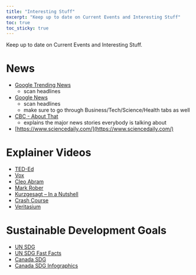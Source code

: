 ```yaml
---
title: "Interesting Stuff"
excerpt: "Keep up to date on Current Events and Interesting Stuff"
toc: true
toc_sticky: true
---
```


Keep up to date on Current Events and Interesting Stuff.

# News
- [Google Trending News](https://trends.google.com/trends/trendingsearches/daily?geo=CA&hl=en-US)
    - scan headlines
- [Google News](https://news.google.com/home?hl=en-CA&gl=CA&ceid=CA:en)
    - scan headlines
    - make sure to go through Business/Tech/Science/Health tabs as well
- [CBC - About That](https://www.youtube.com/playlist?list=PLeyJPHbRnGaZeajS8uAtr8cyc19TYBZZ9)
    - explains the major news stories everybody is talking about 
- [https://www.sciencedaily.com/](https://www.sciencedaily.com/)

# Explainer Videos
- [TED-Ed](https://www.youtube.com/teded)
- [Vox](https://www.youtube.com/@Vox)
- [Cleo Abram](https://www.youtube.com/@CleoAbram)
- [Mark Rober](https://www.youtube.com/c/MarkRober/)
- [Kurzgesagt – In a Nutshell](https://www.youtube.com/c/inanutshell)
- [Crash Course](https://www.youtube.com/@crashcourse)
- [Veritasium](https://www.youtube.com/@veritasium)


# Sustainable Development Goals 
- [UN SDG](https://www.un.org/sustainabledevelopment/sustainable-development-goals/)
- [UN SDG Fast Facts](https://www.un.org/sustainabledevelopment/sdg-fast-facts/)
- [Canada SDG](https://www.canada.ca/en/employment-social-development/programs/agenda-2030.html)
- [Canada SDG Infographics](https://www.statcan.gc.ca/o1/en/plus/940-check-out-our-new-sustainable-development-goals-infographics)
